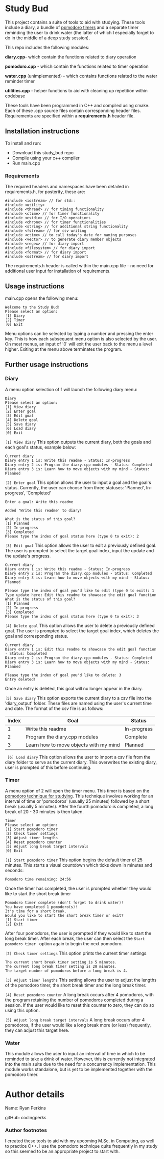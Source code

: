 
# Study Bud

This project contains a suite of tools to aid with studying. These tools include a diary, a bundle of [pomodoro timers](https://en.wikipedia.org/wiki/Pomodoro_Technique) and a separate timer reminding the user to drink water (the latter of which I especially forget to do in the middle of a deep study session).

This repo includes the following modules:


**diary.cpp**- which contain the functions related to diary operation

**pomodoro.cpp** - which contain the functions related to timer operation

**water.cpp** (unimplemented) - which contains functions related to
                                the water reminder timer

**utilities.cpp** - helper functions to aid with cleaning up repetition within codebase

These tools have been programmed in C++ and compiled using cmake. Each of these .cpp source files contain corresponding header files. Requirements are specified within a **requirements.h** header file.

## Installation instructions

To install and run:

- Download this study_bud repo
- Compile using your c++ compiler
- Run main.cpp

### Requirements

The required headers and namespaces have been detailed in requirements.h, for posterity, these are:
```
#include <iostream> // for std::
#include <utility>
#include <thread> // for timing functionality
#include <ctime> // for timer functionality
#include <cstdio> // for I/O operations
#include <chrono> // for timer functionalities
#include <string> // for additional string functionality
#include <fstream> // for csv writing
#include <ctime> // to call today's date for naming purposes
#include <vector> // to generate diary member objects
#include <regex> // for diary import
#include <filesystem> // for diary import
#include <format> // for diary import
#include <sstream> // for diary import
```
The requirements.h header is called within the main.cpp file - no need for additional user input for installation of requirements.

## Usage instructions
main.cpp opens the following menu:

```
Welcome to the Study Bud!
Please select an option:
[1] Diary
[2] Timer
[0] Exit
```

Menu options can be selected by typing a number and pressing the enter key. This is how each subsequent menu option is also selected by the user. On most menus, an input of '0' will exit the user back to the menu a level higher. Exiting at the menu above terminates the program. 

## Further usage instructions
### Diary
A menu option selection of 1 will launch the following diary menu:
```
Diary
Please select an option:
[1] View diary
[2] Enter goal
[3] Edit goal
[4] Delete goal
[5] Save diary
[6] Load diary
[0] Exit
```
```[1] View diary```
This option outputs the current diary, both the goals and each goal's status, example below:

```
Current diary
Diary entry 1 is: Write this readme - Status: In-progress
Diary entry 2 is: Program the diary.cpp modules - Status: Completed
Diary entry 3 is: Learn how to move objects with my mind - Status: Planned
```

``` [2] Enter goal ```
This option allows the user to input a goal and the goal's status. Currently, the user can choose from three statuses: 'Planned', In-progress', 'Completed'
```
Enter a goal: Write this readme

Added 'Write this readme' to diary!

What is the status of this goal?
[1] Planned
[2] In-progress
[3] Completed
Please type the index of goal status here (type 0 to exit): 2
```

``` [3] Edit goal ```
This option allows the user to edit a previously defined goal. The user is prompted to select the target goal index, input the update and the update's progress.

```
Current diary
Diary entry 1 is: Write this readme - Status: In-progress
Diary entry 2 is: Program the diary.cpp modules - Status: Completed
Diary entry 3 is: Learn how to move objects with my mind - Status: Planned

Please type the index of goal you'd like to edit (type 0 to exit): 1
Type update here: Edit this readme to showcase the edit goal function
What is the status of this goal?
[1] Planned
[2] In-progress
[3] Completed
Please type the index of goal status here (type 0 to exit): 3
```

``` [4] Delete goal ```
This option allows the user to delete a previously defined goal. The user is prompted to select the target goal index, which deletes the goal and corresponding status.

```
Current diary
Diary entry 1 is: Edit this readme to showcase the edit goal function - Status: Completed
Diary entry 2 is: Program the diary.cpp modules - Status: Completed
Diary entry 3 is: Learn how to move objects with my mind - Status: Planned

Please type the index of goal you'd like to delete: 3
Entry deleted!
```
Once an entry is deleted, this goal will no longer appear in the diary.

``` [5] Save diary ```
This option exports the current diary to a csv file into the 'diary_output' folder. These files are named using the user's current time and date. The format of the csv file is as follows:

| Index | Goal                                   | Status      |
|-------|----------------------------------------|-------------|
| 1     | Write this readme                      | In-progress |
| 2     | Program the diary.cpp modules          | Complete    |
| 3     | Learn how to move objects with my mind | Planned     |

``` [6] Load diary``` 
This option allows the user to import a csv file from the diary folder to serve as the current diary. This overwrites the existing diary, user is prompted of this before continuing.
### Timer

A menu option of 2 will open the timer menu. This timer is based on the [pomodoro technique for studying](https://en.wikipedia.org/wiki/Pomodoro_Technique). This technique involves working for an interval of time or 'pomodoros' (usually 25 minutes) followed by a short break (usually 5 minutes). After the fourth pomodoro is completed, a long break of 20 - 30 minutes is then taken.

```
Timer
Please select an option:
[1] Start pomodoro timer
[2] Check timer settings
[3] Adjust timer lengths
[4] Reset pomodoro counter
[5] Adjust long break target intervals
[0] Exit
```

```[1] Start pomodoro timer```
This option begins the default timer of 25 minutes. This starts a visual countdown which ticks down in minutes and seconds:

``` Pomodoro time remaining: 24:56 ```

Once the timer has completed, the user is prompted whether they would like to start the short break timer
```
Pomodoro timer complete (don't forget to drink water)!
You have completed 1 pomodoro(s)!
It's time for a short break.
Would you like to start the short break timer or exit?
[1] Start timer
[2] Exit
```
After four pomodoros, the user is prompted if they would like to start the long break timer. After each break, the user can then select the ```Start pomodoro timer ``` option again to begin the next pomodoro.

```[2] Check timer settings``` This option prints the current timer settings

```The current pomodoro timer setting is 25 minutes.
The current short break timer setting is 5 minutes.
The current long break timer setting is 20 minutes.
The target number of pomodoros before a long break is 4.
```

```[3] Adjust timer lengths```
This setting allows the user to adjust the lengths of the pomodoro timer, the short break timer and the long break timer.

```[4] Reset pomodoro counter```
A long break occurs after 4 pomodoros, with the program retaining the number of pomodoros completed during a session. If the user would like to reset this counter to zero, they can do so using this option.

```[5] Adjust long break target intervals```
A long break occurs after 4 pomodoros, if the user would like a long break more (or less) frequently, they can adjust this target here.

### Water
This module allows the user to input an interval of time in which to be reminded to take a drink of water. However, this is currently not integrated into the main suite due to the need for a concurrency implementation. This module works standalone, but is yet to be implemented together with the pomodoro timer.

# Author details
Name: Ryan Perkins

gitHub: codingperks

### Author footnotes
I created these tools to aid with my upcoming M.Sc. in Computing, as well to practice C++. I use the pomodoro technique quite frequently in my study so this seemed to be an appropriate project to start with.




